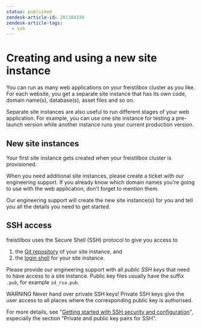 ```yaml
---
status: published
zendesk-article-id: 201184339
zendesk-article-tags:
  - ssh
---
```


# Creating and using a new site instance

You can run as many web applications on your freistilbox cluster as you like. For each website, you get a separate site instance that has its own code, domain name(s), database(s), asset files and so on.

Separate site instances are also useful to run different stages of your web application. For example, you can use one site instance for testing a pre-launch version while another instance runs your current production version.

## New site instances

Your first site instance gets created when your freistilbox cluster is provisioned.

When you need additional site instances, please create a ticket with our engineering support. If you already know which domain names you're going to use with the web application, don't forget to mention them.

Our engineering support will create the new site instance(s) for you and tell you all the details you need to get started.


## SSH access

freistilbox uses the Secure Shell (SSH) protocol to give you access to

1. the [Git repository][1] of your site instance, and
2. the [login shell][2] for your site instance.

Please provide our engineering support with all _public SSH keys_ that need to have access to a site instance. Public key files usually have the suffix `.pub`, for example `id_rsa.pub`.

<span class="label warning">WARNING</span> Never hand over private SSH keys! Private SSH keys give the user access to all places where the corresponding public key is authorised.

For more details, see "[Getting started with SSH security and configuration][3]", especially the section "Private and public key pairs for SSH".

[1]: https://freistil.zendesk.com/hc/en-us/articles/201084725
[2]: https://freistil.zendesk.com/hc/en-us/articles/201084695
[3]: http://www.ibm.com/developerworks/aix/library/au-sshsecurity/
